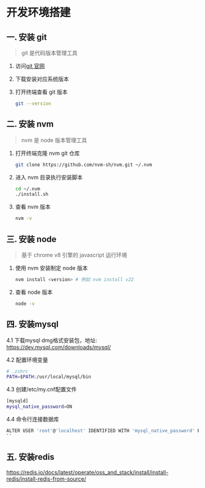# 开发环境搭建

## 一. 安装 git

> git 是代码版本管理工具

1. 访问[git 官网](https://git-scm.com/)
2. 下载安装对应系统版本
3. 打开终端查看 git 版本

   ```bash
   git --version
   ```

## 二. 安装 nvm

> nvm 是 node 版本管理工具

1. 打开终端克隆 nvm git 仓库

   ```bash
   git clone https://github.com/nvm-sh/nvm.git ~/.nvm
   ```

2. 进入 nvm 目录执行安装脚本

   ```bash
   cd ~/.nvm
   ./install.sh
   ```

3. 查看 nvm 版本

   ```bash
   nvm -v
   ```

## 三. 安装 node

> 基于 chrome v8 引擎的 javascript 运行环境

1. 使用 nvm 安装制定 node 版本

   ```bash
   nvm install <version> # 例如 nvm install v22
   ```

2. 查看 node 版本

   ```bash
   node -v
   ```

## 四. 安装mysql

4.1 下载mysql dmg格式安装包，地址: https://dev.mysql.com/downloads/mysql/

4.2 配置环境变量

```bash
# .zshrc
PATH=$PATH:/usr/local/mysql/bin
```

4.3 创建/etc/my.cnf配置文件

```bash
[mysqld]
mysql_native_password=ON
```

4.4 命令行连接数据库

```bash
ALTER USER 'root'@'localhost' IDENTIFIED WITH 'mysql_native_password' BY '12345678';
``
```

## 五. 安装redis

https://redis.io/docs/latest/operate/oss_and_stack/install/install-redis/install-redis-from-source/
